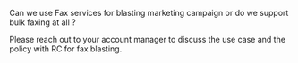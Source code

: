 Can we use Fax services for blasting marketing campaign or do we support bulk faxing at all ? 

Please reach out to your account manager to discuss the use case and the policy with RC for fax blasting. 
